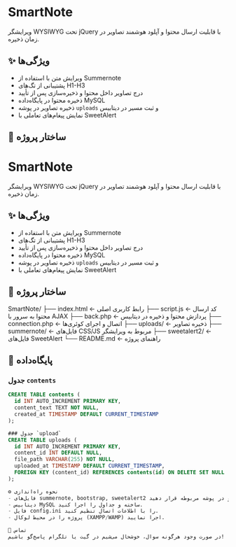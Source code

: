 # SmartNote
ویرایشگر WYSIWYG تحت jQuery با قابلیت ارسال محتوا و آپلود هوشمند تصاویر در زمان ذخیره.

## ✨ ویژگی‌ها
- ویرایش متن با استفاده از Summernote
- پشتیبانی از تگ‌های H1-H3
- درج تصاویر داخل محتوا و ذخیره‌سازی پس از تأیید
- ذخیره محتوا در پایگاه‌داده MySQL
- ذخیره تصاویر در پوشه `uploads` و ثبت مسیر در دیتابیس
- نمایش پیغام‌های تعاملی با SweetAlert

## 🧱 ساختار پروژه
# SmartNote
ویرایشگر WYSIWYG تحت jQuery با قابلیت ارسال محتوا و آپلود هوشمند تصاویر در زمان ذخیره.


## ✨ ویژگی‌ها
- ویرایش متن با استفاده از Summernote
- پشتیبانی از تگ‌های H1-H3
- درج تصاویر داخل محتوا و ذخیره‌سازی پس از تأیید
- ذخیره محتوا در پایگاه‌داده MySQL
- ذخیره تصاویر در پوشه `uploads` و ثبت مسیر در دیتابیس
- نمایش پیغام‌های تعاملی با SweetAlert


## 🧱 ساختار پروژه
SmartNote/
├── index.html ← رابط کاربری اصلی
├── script.js ← کد ارسال محتوا به سرور با AJAX
├── back.php ← پردازش محتوا و ذخیره در دیتابیس
├── connection.php ← اتصال و اجرای کوئری‌ها
├── uploads/ ← ذخیره تصاویر
├── summernote/ ← فایل‌های CSS/JS مربوط به ویرایشگر
├── sweetalert2/ ← فایل‌های SweetAlert
└── README.md ← راهنمای پروژه

## 🧪 پایگاه‌داده

### جدول `contents`
```sql
CREATE TABLE contents (
  id INT AUTO_INCREMENT PRIMARY KEY,
  content_text TEXT NOT NULL,
  created_at TIMESTAMP DEFAULT CURRENT_TIMESTAMP
);

### جدول `upload`
CREATE TABLE uploads (
  id INT AUTO_INCREMENT PRIMARY KEY,
  content_id INT DEFAULT NULL,
  file_path VARCHAR(255) NOT NULL,
  uploaded_at TIMESTAMP DEFAULT CURRENT_TIMESTAMP,
  FOREIGN KEY (content_id) REFERENCES contents(id) ON DELETE SET NULL
);

⚙️ نحوه راه‌اندازی
- فایل‌های summernote, bootstrap, sweetalert2 رو در پوشه مربوطه قرار دهید.
- دیتابیس MySQL ساخته و جداول را اجرا کنید.
- فایل config.ini را با اطلاعات اتصال تنظیم کنید.
- پروژه را در محیط لوکال (XAMPP/WAMP) اجرا نمایید.

📮 تماس
در صورت وجود هرگونه سوال، خوشحال می‌شیم در گیت یا تلگرام پاسخ‌گو باشیم!